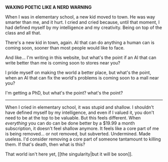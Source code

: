 **WAXING POETIC LIKE A NERD WARNING**

When I was in elementary school, a new kid moved to town. He was way smarter than me, and it hurt. I cried and cried because, until that moment, I had defined myself by my intelligence and my creativity. Being on top of the class and all that.

There's a new kid in town, again. AI that can do anything a human can is coming soon, sooner than most people would like to face.

And like... I'm writing in this website, but what's the point if an AI that can write better than me is coming soon to stores near you?

I pride myself on making the world a better place, but what's the point, when an AI that can fix the world's problems is coming soon to a mall near you?

I'm getting a PhD, but what's the point? what's the point?

----------------

When I cried in elementary school, it was stupid and shallow. I shouldn't have defined myself by my intelligence, and even if I valued it, you don't need to be at the top to be valuable. But this feels different. When *everything* you can do can be done better by a $19.99 a month subscription, it doesn't feel shallow anymore. It feels like a core part of me is being removed... or not removed, but subverted. Undermined. Made useless. I'd consider removing a core part of someone tantamount to killing them. If that's death, then what is this?

That world isn't here yet, [[the singularity|but it will be soon]].
